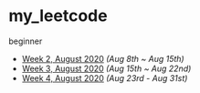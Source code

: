 # my_leetcode

beginner

- [Week 2, August 2020](https://www.ltzhou.com/lc-2008/) *(Aug 8th ~ Aug 15th)*
- [Week 3, August 2020](https://www.ltzhou.com/lc-2008-3/) *(Aug 15th ~ Aug 22nd)*
- [Week 4, August 2020](https://www.ltzhou.com/lc-2008-4/) *(Aug 23rd - Aug 31st)*
